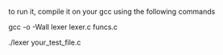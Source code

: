 to run it, compile it on your gcc using the following commands

gcc -o -Wall lexer lexer.c funcs.c

./lexer your_test_file.c
